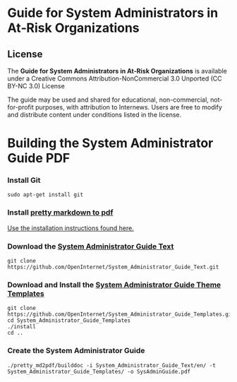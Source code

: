 # Guide for System Administrators in At‐Risk Organizations

## License

The **Guide for System Administrators in At‐Risk Organizations** is available under a Creative Commons Attribution-NonCommercial 3.0 Unported (CC BY-NC 3.0) License

The guide may be used and shared for educational, non-commercial, not-for-profit purposes, with attribution to Internews. Users are free to modify and distribute content under conditions listed in the license.

# Building the System Administrator Guide PDF

### Install Git

```
sudo apt-get install git
```

### Install [pretty markdown to pdf](https://github.com/elationfoundation/pretty_md2pdf)

[Use the installation instructions found here.](https://github.com/elationfoundation/pretty_md2pdf/blob/master/docs/INSTALL.md)

### Download the [System Administrator Guide Text](https://github.com/OpenInternet/System_Administrator_Guide_Text)

```
git clone https://github.com/OpenInternet/System_Administrator_Guide_Text.git
```
### Download and Install the [System Administrator Guide Theme Templates](https://github.com/OpenInternet/System_Administrator_Guide_Templates)

```
git clone https://github.com/OpenInternet/System_Administrator_Guide_Templates.git
cd System_Administrator_Guide_Templates
./install
cd ..
```

### Create the System Administrator Guide

```
./pretty_md2pdf/builddoc -i System_Administrator_Guide_Text/en/ -t System_Administrator_Guide_Templates/ -o SysAdminGuide.pdf
```
